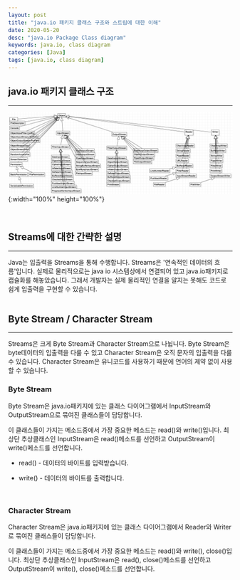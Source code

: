 ```yaml
---
layout: post
title: "java.io 패키지 클래스 구조와 스트림에 대한 이해"
date: 2020-05-20
desc: "java.io Package Class diagram"   
keywords: java.io, class diagram
categories: [Java]
tags: [java.io, class diagram]
---
```


## java.io 패키지 클래스 구조

___

![javaIOClassStructure](/static/assets/img/blog/java/03javaIO/javaIOClassStructure.png){:width="100%" height="100%"}

<br>

## Streams에 대한 간략한 설명

___

Java는 입출력을 Streams을 통해 수행합니다. Streams은 '연속적인 데이터의 흐름'입니다. 실제로 물리적으로는 java io 시스템상에서 연결되어 있고 java.io패키지로 캡슐화를 해놓았습니다. 그래서 개발자는 실제 물리적인 연결을 알지는 못해도 코드로 쉽게 입출력을 구현할 수 있습니다.
<br>
<br>

## Byte Stream / Character Stream

___

Streams은 크게 Byte Stream과 Character Stream으로 나뉩니다. Byte Stream은 byte데이터의 입출력을 다룰 수 있고 Character Stream은 오직 문자의 입출력을 다룰 수 있습니다. Character Stream은 유니코드를 사용하기 때문에 언어의 제약 없이 사용할 수 있습니다.
<br>

### Byte Stream

Byte Stream은 java.io패키지에 있는 클래스 다이어그램에서 InputStream와 OutputStream으로 묶여진 클래스들이 담당합니다.

이 클래스들이 가지는 메소드중에서 가장 중요한 메소드는 read()와 write()입니다. 최상단 추상클래스인 InputStream은 read()메소드를 선언하고 OutputStream이 write()메소드를 선언합니다. 

* read() - 데이터의 바이트를 입력받습니다.

* write() - 데이터의 바이트를 출력합니다. 
<br>

### Character Stream

Character Stream은 java.io패키지에 있는 클래스 다이어그램에서 Reader와 Writer로 묶여진 클래스들이 담당합니다. 

이 클래스들이 가지는 메소드중에서 가장 중요한 메소드는 read()와 write(), close()입니다. 최상단 추상클래스인 InputStream은 read(), close()메소드를 선언하고 OutputStream이 write(), close()메소드를 선언합니다.

